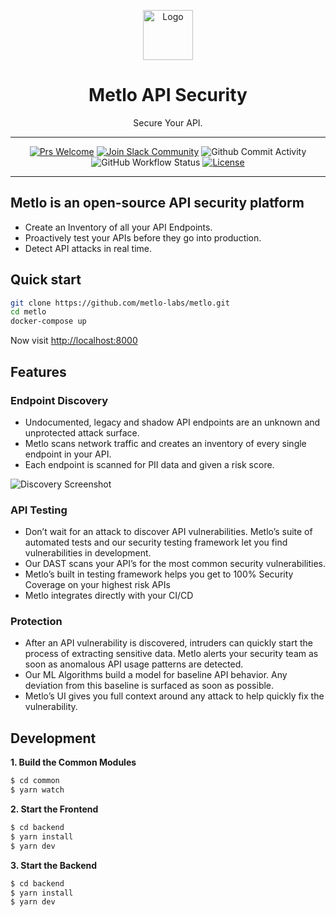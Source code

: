 <p align="center">
  <img alt="Logo" src="https://storage.googleapis.com/metlo-security-public-images/metlo_logo_horiz%404x.jpg" height="80" />
  <h1 align="center">Metlo API Security</h1>
  <p align="center">Secure Your API.</p>
</p>

---
<div align="center">

[![Prs Welcome](https://img.shields.io/badge/PRs-welcome-brightgreen.svg?style=shields)](http://makeapullrequest.com)
[![Join Slack Community](https://img.shields.io/badge/slack%20community-join-blue)](https://metlo.com/slack)
![Github Commit Activity](https://img.shields.io/github/commit-activity/m/metlo-labs/metlo)
![GitHub Workflow Status](https://img.shields.io/github/workflow/status/metlo-labs/metlo/build)
[![License](https://img.shields.io/badge/license-MIT-brightgreen)](/LICENSE)

</div>

---

## Metlo is an open-source API security platform
* Create an Inventory of all your API Endpoints.
* Proactively test your APIs before they go into production.
* Detect API attacks in real time.

## Quick start
```bash
git clone https://github.com/metlo-labs/metlo.git
cd metlo
docker-compose up
```

Now visit [http://localhost:8000](http://localhost:8000)

## Features
### Endpoint Discovery
* Undocumented, legacy and shadow API endpoints are an unknown and unprotected attack surface.
* Metlo scans network traffic and creates an inventory of every single endpoint in your API.
* Each endpoint is scanned for PII data and given a risk score.

![Discovery Screenshot](https://storage.googleapis.com/metlo-security-public-images/discovery.png)

### API Testing
* Don’t wait for an attack to discover API vulnerabilities. Metlo’s suite of automated tests and our security testing framework let you find vulnerabilities in development.
* Our DAST scans your API’s for the most common security vulnerabilities.
* Metlo’s built in testing framework helps you get to 100% Security Coverage on your highest risk APIs
* Metlo integrates directly with your CI/CD

### Protection
* After an API vulnerability is discovered, intruders can quickly start the process of extracting sensitive data. Metlo alerts your security team as soon as anomalous API usage patterns are detected.
* Our ML Algorithms build a model for baseline API behavior. Any deviation from this baseline is surfaced as soon as possible.
* Metlo’s UI gives you full context around any attack to help quickly fix the vulnerability.

## Development

**1. Build the Common Modules**

```bash
$ cd common
$ yarn watch
```

**2. Start the Frontend**

```bash
$ cd backend
$ yarn install
$ yarn dev
```

**3. Start the Backend**

```bash
$ cd backend
$ yarn install
$ yarn dev
```
